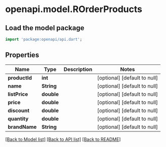 # openapi.model.ROrderProducts

## Load the model package
```dart
import 'package:openapi/api.dart';
```

## Properties
Name | Type | Description | Notes
------------ | ------------- | ------------- | -------------
**productId** | **int** |  | [optional] [default to null]
**name** | **String** |  | [optional] [default to null]
**listPrice** | **double** |  | [optional] [default to null]
**price** | **double** |  | [optional] [default to null]
**discount** | **double** |  | [optional] [default to null]
**quantity** | **double** |  | [optional] [default to null]
**brandName** | **String** |  | [optional] [default to null]

[[Back to Model list]](../README.md#documentation-for-models) [[Back to API list]](../README.md#documentation-for-api-endpoints) [[Back to README]](../README.md)


